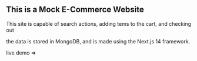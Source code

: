 ## This is a Mock E-Commerce Website
This site is capable of search actions, adding tems to the cart, and checking out

the data is stored in MongoDB, and is made using the Next.js 14 framework.

live demo =>
